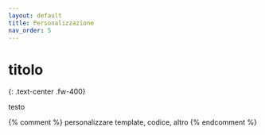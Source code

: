 ```yaml
---
layout: default
title: Personalizzazione
nav_order: 5
---
```


# titolo
{: .text-center .fw-400}

testo

{% comment %}
  personalizzare template, codice, altro
{% endcomment %}
